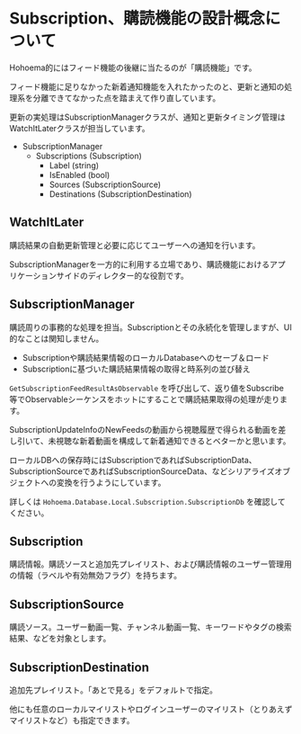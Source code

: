﻿# Subscription、購読機能の設計概念について

Hohoema的にはフィード機能の後継に当たるのが「購読機能」です。

フィード機能に足りなかった新着通知機能を入れたかったのと、更新と通知の処理系を分離できてなかった点を踏まえて作り直しています。

更新の実処理はSubscriptionManagerクラスが、通知と更新タイミング管理はWatchItLaterクラスが担当しています。


* SubscriptionManager
  * Subscriptions (Subscription)
    * Label (string)
	* IsEnabled (bool)
    * Sources (SubscriptionSource)
	* Destinations (SubscriptionDestination)

## WatchItLater

購読結果の自動更新管理と必要に応じてユーザーへの通知を行います。

SubscriptionManagerを一方的に利用する立場であり、購読機能におけるアプリケーションサイドのディレクター的な役割です。

## SubscriptionManager

購読周りの事務的な処理を担当。Subscriptionとその永続化を管理しますが、UI的なことは関知しません。

* Subscriptionや購読結果情報のローカルDatabaseへのセーブ＆ロード
* Subscriptionに基づいた購読結果情報の取得と時系列の並び替え

`GetSubscriptionFeedResultAsObservable` を呼び出して、返り値をSubscribe 等でObservableシーケンスをホットにすることで購読結果取得の処理が走ります。

SubscriptionUpdateInfoのNewFeedsの動画から視聴履歴で得られる動画を差し引いて、未視聴な新着動画を構成して新着通知できるとベターかと思います。

ローカルDBへの保存時にはSubscriptionであればSubscriptionData、SubscriptionSourceであればSubscriptionSourceData、などシリアライズオブジェクトへの変換を行うようにしています。

詳しくは `Hohoema.Database.Local.Subscription.SubscriptionDb` を確認してください。

## Subscription

購読情報。購読ソースと追加先プレイリスト、および購読情報のユーザー管理用の情報（ラベルや有効無効フラグ）を持ちます。

## SubscriptionSource

購読ソース。ユーザー動画一覧、チャンネル動画一覧、キーワードやタグの検索結果、などを対象とします。

## SubscriptionDestination

追加先プレイリスト。「あとで見る」をデフォルトで指定。

他にも任意のローカルマイリストやログインユーザーのマイリスト（とりあえずマイリストなど）も指定できます。








